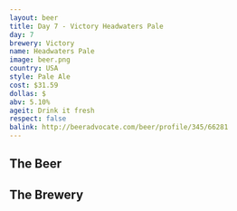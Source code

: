 ```yaml
---
layout: beer
title: Day 7 - Victory Headwaters Pale
day: 7
brewery: Victory
name: Headwaters Pale
image: beer.png
country: USA
style: Pale Ale
cost: $31.59
dollas: $
abv: 5.10%
ageit: Drink it fresh
respect: false
balink: http://beeradvocate.com/beer/profile/345/66281
---
```

## The Beer

## The Brewery

